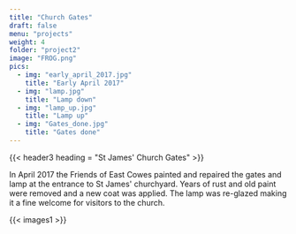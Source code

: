 ```yaml
---
title: "Church Gates"
draft: false
menu: "projects"
weight: 4
folder: "project2"
image: "FROG.png"
pics:
  - img: "early_april_2017.jpg"
    title: "Early April 2017"
  - img: "lamp.jpg"
    title: "Lamp down"
  - img: "lamp_up.jpg"
    title: "Lamp up"
  - img: "Gates_done.jpg"
    title: "Gates done"
---
```


{{< header3 heading = "St James' Church Gates" >}}


In April 2017 the Friends of East Cowes painted and repaired the gates and lamp at the entrance to St James' churchyard. Years of rust and old paint were removed and a new coat was applied. The lamp was re-glazed&nbsp;making it a fine&nbsp;welcome for visitors to the church.

{{< images1 >}}
